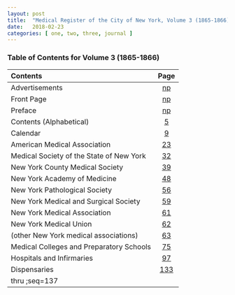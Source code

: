 ```yaml
---
layout: post
title:  "Medical Register of the City of New York, Volume 3 (1865-1866) / Table of Contents"
date:   2018-02-23
categories: [ one, two, three, journal ]
---
```


### Table of Contents for Volume 3 (1865-1866)

| Contents | Page |
|:--------|:----:|
| Advertisements | [np](https://babel.hathitrust.org/cgi/pt?id=mdp.39015072258778;seq=2) |
| Front Page | [np](https://babel.hathitrust.org/cgi/pt?id=mdp.39015072258778;seq=5) |
| Preface | [np](https://babel.hathitrust.org/cgi/pt?id=mdp.39015072258778;seq=7) |
| Contents (Alphabetical) | [5](https://babel.hathitrust.org/cgi/pt?id=mdp.39015072258778;seq=9) |
| Calendar | [9](https://babel.hathitrust.org/cgi/pt?id=mdp.39015072258778;seq=13) |
| American Medical Association | [23](https://babel.hathitrust.org/cgi/pt?id=mdp.39015072258778;seq=27) |
| Medical Society of the State of New York | [32](https://babel.hathitrust.org/cgi/pt?id=mdp.39015072258778;seq=36) |
| New York County Medical Society | [39](https://babel.hathitrust.org/cgi/pt?id=mdp.39015072258778;seq=43) |
| New York Academy of Medicine | [48](https://babel.hathitrust.org/cgi/pt?id=mdp.39015072258778;seq=52) |
| New York Pathological Society | [56](https://babel.hathitrust.org/cgi/pt?id=mdp.39015072258778;seq=60) |
| New York Medical and Surgical Society | [59](https://babel.hathitrust.org/cgi/pt?id=mdp.39015072258778;seq=63) |
| New York Medical Association | [61](https://babel.hathitrust.org/cgi/pt?id=mdp.39015072258778;seq=65) |
| New York Medical Union | [62](https://babel.hathitrust.org/cgi/pt?id=mdp.39015072258778;seq=66) |
| (other New York medical associations) | [63](https://babel.hathitrust.org/cgi/pt?id=mdp.39015072258778;seq=67) |
| Medical Colleges and Preparatory Schools | [75](https://babel.hathitrust.org/cgi/pt?id=mdp.39015072258778;seq=79) |
| Hospitals and Infirmaries | [97](https://babel.hathitrust.org/cgi/pt?id=mdp.39015072258778;seq=101) |
| Dispensaries | [133](https://babel.hathitrust.org/cgi/pt?id=mdp.39015072258778;seq=137) |
| thru ;seq=137 | |
